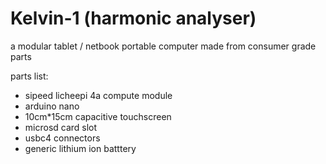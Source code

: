 # Kelvin-1 (harmonic analyser)

a modular tablet / netbook portable computer made from consumer grade parts

parts list:
  - sipeed licheepi 4a compute module
  - arduino nano
  - 10cm*15cm capacitive touchscreen
  - microsd card slot
  - usbc4 connectors
  - generic lithium ion batttery
